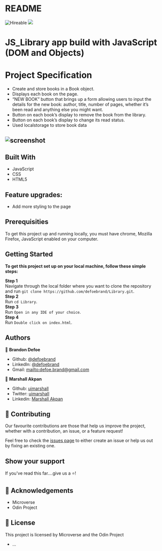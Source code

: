 # README

![Hireable](https://img.shields.io/badge/Hireable-yes-success) ![](https://img.shields.io/badge/-Microverse%20projects-blueviolet)

# JS_Library app build with JavaScript (DOM and Objects)

# Project Specification

-   Create and store books in a Book object.
-   Displays each book on the page.
-   “NEW BOOK” button that brings up a form allowing users to input the details for the new book: author, title, number of pages, whether it’s been read and anything else you might want.
-   Button on each book’s display to remove the book from the library.
-   Button on each book’s display to change its read status.
-   Used localstorage to store book data

## ![screenshot](app/assets/images/life-n-style.png)

## Built With

-   JavaScript
-   CSS
-   HTML5

## Feature upgrades:

-   Add more styling to the page

## Prerequisities

To get this project up and running locally, you must have chrome, Mozilla Firefox, JavaScript enabled on your computer.

## Getting Started

**To get this project set up on your local machine, follow these simple steps:**

**Step 1**<br>
Navigate through the local folder where you want to clone the repository and run
`git clone https://github.com/defoebrand/Library.git`.<br>
**Step 2**<br>
Run `cd Library`.<br>
**Step 3**<br>
Run `Open in any IDE of your choice`.<br>
**Step 4**<br>
Run `Double click on index.html`.<br>

## Authors

👤 **Brandon Defoe**

-   Github: [@defoebrand](https://github.com/defoebrand)
-   LinkedIn: [@defoebrand](https://www.linkedin.com/in/defoebrand/)
-   Gmail: <mailto:defoe.brand@gmail.com>

👤 **Marshall Akpan**

-   Github: [uimarshall](https://github.com/uimarshall)
-   Twitter: [uimarshall](https://twitter.com/uimarshall)
-   Linkedin: [Marshall Akpan](https://www.linkedin.com/in/marshall-akpan/)

## 🤝 Contributing

Our favourite contributions are those that help us improve the project, whether with a contribution, an issue, or a feature request!

Feel free to check the [issues page](https://github.com/defoebrand/Library/issues) to either create an issue or help us out by fixing an existing one.

## Show your support

If you've read this far....give us a ⭐️!

## :clap: Acknowledgements

-   Microverse
-   Odin Project

## 📝 License

This project is licensed by Microverse and the Odin Project

-   ...
